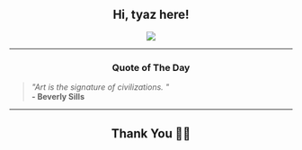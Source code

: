 <h2 align="center"> Hi, tyaz here!</h2>

<p align="center">
<a href="https://github.com/tyazx" alt="github streak"><img src="https://dvst-streak.herokuapp.com/?user=tyazx&theme=tokyonight&fire=DD472C"></a>
</p>

<hr>
<h3 align="center">Quote of The Day</h3>
<p align="center">
<blockquote>
<i>"Art is the signature of civilizations. "</i>
<br>
<b>- Beverly Sills</b>
</blockquote>
</p>


<hr>
<h2 align="center">Thank You 🙏🏼</h2>

